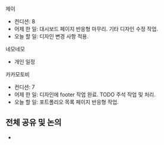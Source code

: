 
제이
- 컨디션: 8
- 어제 한 일: 대시보드 페이지 반응형 마무리. 기타 디자인 수정 작업.
- 오늘 할 일: 디자인 변경 사항 적용.

네모네모
- 개인 일정

카카모토비
- 컨디션: 7
- 어제 한 일: 디자인에 footer 작업 완료. TODO 주석 작업 및 처리.
- 오늘 할 일: 포트폴리오 목록 페이지 반응형 작업.
## 전체 공유 및 논의
- 